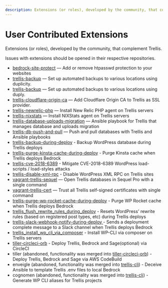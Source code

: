 ```yaml
---
description: Extensions (or roles), developed by the community, that complement Trellis.
---
```


# User Contributed Extensions

Extensions (or roles), developed by the community, that complement Trellis.

Issues with extensions should be opened in their respective repositories.

- [bedrock-site-protect](https://github.com/louim/bedrock-site-protect) — Add or remove htpasswd protection to your websites
- [trellis-backup](https://discourse.roots.io/t/trellis-backup-an-ansible-role-for-local-backups/6497) — Set up automated backups to various locations using duplicity.
- [trellis-backup](https://github.com/Xilonz/trellis-backup-role) — Set up automated backups to various locations using duply.
- [trellis-cloudflare-origin-ca](https://typist.tech/portfolio-item/trellis-cloudflare-origin-ca/) — Add Cloudflare Origin CA to Trellis as SSL provider.
- [trellis-newrelic-php](https://typist.tech/portfolio-item/trellis-newrelic-php/) — Install New Relic PHP agent on Trellis servers
- [trellis-nixstats](https://github.com/Xilonz/trellis-nixstats/) — Install NIXStats agent on Trellis servers
- [trellis-database-uploads-migration](https://github.com/valentinocossar/trellis-database-uploads-migration) — Ansible playbook for Trellis that manages database and uploads migration
- [trellis-db-push-and-pull](https://github.com/hamedb89/trellis-db-push-and-pull) — Push and pull databases with Trellis and Ansible playbooks
- [trellis-backup-during-deploy](https://github.com/ItinerisLtd/trellis-backup-during-deploy) - Backup WordPress database during Trellis deploys
- [trellis-purge-kinsta-cache-during-deploy](https://github.com/ItinerisLtd/trellis-purge-kinsta-cache-during-deploy) - Purge Kinsta cache when Trellis deploys Bedrock
- [trellis-cve-2018-6389](https://github.com/ItinerisLtd/trellis-cve-2018-6389) - Mitigate CVE-2018-6389 WordPress load-scripts / load-styles attacks
- [trellis-disable-xml-rpc](https://github.com/ItinerisLtd/trellis-disable-xml-rpc) -  Disable WordPress XML RPC on Trellis sites
- [vagrant-trellis-sequel](https://typist.tech/portfolio-item/vagrant-trellis-sequel/) — Open Trellis databases in Sequel Pro with a single command
- [vagrant-trellis-cert](https://typist.tech/portfolio-item/vagrant-trellis-cert/) — Trust all Trellis self-signed certificates with single command
- [trellis-purge-wp-rocket-cache-during-deploy](https://github.com/ItinerisLtd/trellis-purge-wp-rocket-cache-during-deploy) - Purge WP Rocket cache when Trellis deploys Bedrock
- [trellis_flush_rewrite_rules_during_deploy](https://github.com/ItinerisLtd/trellis_flush_rewrite_rules_during_deploy) - Resets WordPress' rewrite rules (based on registered post types, etc) during Trellis deploys
- [trellis-slack-webhook-notify-during-deploy
](https://github.com/ItinerisLtd/trellis-slack-webhook-notify-during-deploy) - Sends a deployment complete message to a Slack channel when Trellis deploys Bedrock
- [trellis_install_wp_cli_via_composer](https://github.com/ItinerisLtd/trellis_install_wp_cli_via_composer) - Install WP-CLI via composer on Trellis servers
- [tiller-circleci-orb](https://github.com/ItinerisLtd/tiller-circleci-orb/) - Deploy Trellis, Bedrock and Sage(optional) via CircleCI
- tiller (abandoned, functionality was merged into [tiller-circleci-orb](https://github.com/ItinerisLtd/tiller-circleci-orb/)) - Deploy Trellis, Bedrock and Sage via AWS CodeBuild
- enveigle (abandoned, functionality was merged into [trellis-cli](https://github.com/roots/trellis-cli)) - Deceive Ansible to template Trellis .env files to local Bedrock
- cognomen (abandoned, functionality was merged into [trellis-cli](https://github.com/roots/trellis-cli)) - Generate WP CLI aliases for Trellis projects
